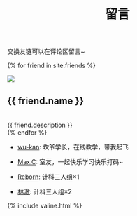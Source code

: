 ﻿---
layout: page
title: 留言
---
交换友链可以在评论区留言~

{% for friend in site.friends %}
<div class="card">
<a href="{{ friend.src }}"><div class="card-portrait"><img src="{{ friend.portrait }}"></a></div>
<div class="card-information"><h2><strong>{{ friend.name }}</strong></h2><br>{{ friend.description }}</div>
</div>
{% endfor %}

- [wu-kan](https://wu-kan.github.io): 坎爷学长，在线教学，带我起飞

- [Max.C](https://437436999.github.io): 室友，一起快乐学习快乐打码~

- [Reborn](https://KomicaReborn.github.io): 计科三人组×1

- [林澈](https://52hert-z.github.io): 计科三人组×2

{% include valine.html %}
